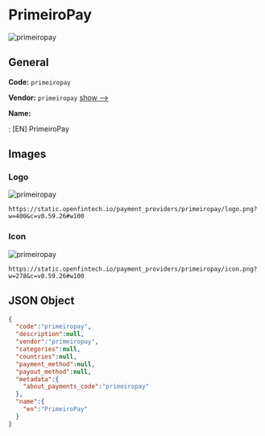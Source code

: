 
# PrimeiroPay 
![primeiropay](https://static.openfintech.io/payment_providers/primeiropay/logo.png?w=400&c=v0.59.26#w100)  

## General 
 
**Code:** `primeiropay` 
 
**Vendor:** `primeiropay` [show -->](/vendors/primeiropay/) 
 
**Name:** 
 
:	[EN] PrimeiroPay 
 

## Images 

### Logo 
 
![primeiropay](https://static.openfintech.io/payment_providers/primeiropay/logo.png?w=400&c=v0.59.26#w100)  

```
https://static.openfintech.io/payment_providers/primeiropay/logo.png?w=400&c=v0.59.26#w100
```  

### Icon 
 
![primeiropay](https://static.openfintech.io/payment_providers/primeiropay/icon.png?w=278&c=v0.59.26#w100)  

```
https://static.openfintech.io/payment_providers/primeiropay/icon.png?w=278&c=v0.59.26#w100
```  

## JSON Object 

```json
{
  "code":"primeiropay",
  "description":null,
  "vendor":"primeiropay",
  "categories":null,
  "countries":null,
  "payment_method":null,
  "payout_method":null,
  "metadata":{
    "about_payments_code":"primeiropay"
  },
  "name":{
    "en":"PrimeiroPay"
  }
}
```  
